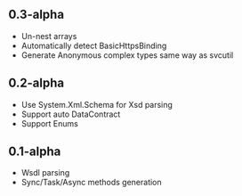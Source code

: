 ## 0.3-alpha
* Un-nest arrays
* Automatically detect BasicHttpsBinding
* Generate Anonymous complex types same way as svcutil

## 0.2-alpha
* Use System.Xml.Schema for Xsd parsing
* Support auto DataContract
* Support Enums

## 0.1-alpha
* Wsdl parsing
* Sync/Task/Async methods generation
